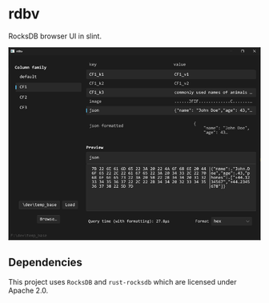 # rdbv
RocksDB browser UI in slint.

![](assets/preview.png)

## Dependencies
This project uses `RocksDB` and `rust-rocksdb` which are licensed under Apache 2.0.